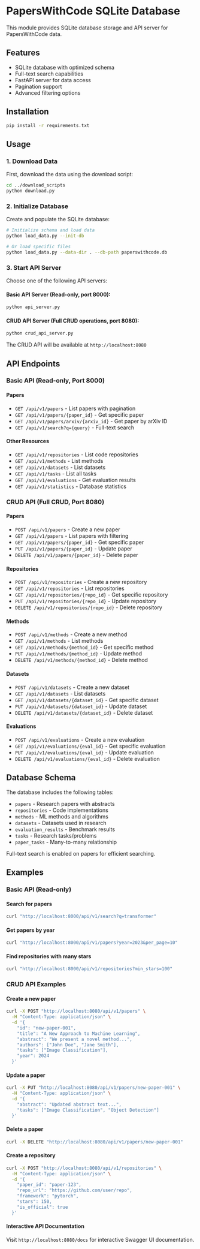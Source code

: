 # PapersWithCode SQLite Database

This module provides SQLite database storage and API server for PapersWithCode data.

## Features

- SQLite database with optimized schema
- Full-text search capabilities
- FastAPI server for data access
- Pagination support
- Advanced filtering options

## Installation

```bash
pip install -r requirements.txt
```

## Usage

### 1. Download Data

First, download the data using the download script:
```bash
cd ../download_scripts
python download.py
```

### 2. Initialize Database

Create and populate the SQLite database:
```bash
# Initialize schema and load data
python load_data.py --init-db

# Or load specific files
python load_data.py --data-dir . --db-path paperswithcode.db
```

### 3. Start API Server

Choose one of the following API servers:

#### Basic API Server (Read-only, port 8000):
```bash
python api_server.py
```

#### CRUD API Server (Full CRUD operations, port 8080):
```bash
python crud_api_server.py
```

The CRUD API will be available at `http://localhost:8080`

## API Endpoints

### Basic API (Read-only, Port 8000)

#### Papers
- `GET /api/v1/papers` - List papers with pagination
- `GET /api/v1/papers/{paper_id}` - Get specific paper
- `GET /api/v1/papers/arxiv/{arxiv_id}` - Get paper by arXiv ID
- `GET /api/v1/search?q={query}` - Full-text search

#### Other Resources
- `GET /api/v1/repositories` - List code repositories
- `GET /api/v1/methods` - List methods
- `GET /api/v1/datasets` - List datasets
- `GET /api/v1/tasks` - List all tasks
- `GET /api/v1/evaluations` - Get evaluation results
- `GET /api/v1/statistics` - Database statistics

### CRUD API (Full CRUD, Port 8080)

#### Papers
- `POST /api/v1/papers` - Create a new paper
- `GET /api/v1/papers` - List papers with filtering
- `GET /api/v1/papers/{paper_id}` - Get specific paper
- `PUT /api/v1/papers/{paper_id}` - Update paper
- `DELETE /api/v1/papers/{paper_id}` - Delete paper

#### Repositories
- `POST /api/v1/repositories` - Create a new repository
- `GET /api/v1/repositories` - List repositories
- `GET /api/v1/repositories/{repo_id}` - Get specific repository
- `PUT /api/v1/repositories/{repo_id}` - Update repository
- `DELETE /api/v1/repositories/{repo_id}` - Delete repository

#### Methods
- `POST /api/v1/methods` - Create a new method
- `GET /api/v1/methods` - List methods
- `GET /api/v1/methods/{method_id}` - Get specific method
- `PUT /api/v1/methods/{method_id}` - Update method
- `DELETE /api/v1/methods/{method_id}` - Delete method

#### Datasets
- `POST /api/v1/datasets` - Create a new dataset
- `GET /api/v1/datasets` - List datasets
- `GET /api/v1/datasets/{dataset_id}` - Get specific dataset
- `PUT /api/v1/datasets/{dataset_id}` - Update dataset
- `DELETE /api/v1/datasets/{dataset_id}` - Delete dataset

#### Evaluations
- `POST /api/v1/evaluations` - Create a new evaluation
- `GET /api/v1/evaluations/{eval_id}` - Get specific evaluation
- `PUT /api/v1/evaluations/{eval_id}` - Update evaluation
- `DELETE /api/v1/evaluations/{eval_id}` - Delete evaluation

## Database Schema

The database includes the following tables:
- `papers` - Research papers with abstracts
- `repositories` - Code implementations
- `methods` - ML methods and algorithms
- `datasets` - Datasets used in research
- `evaluation_results` - Benchmark results
- `tasks` - Research tasks/problems
- `paper_tasks` - Many-to-many relationship

Full-text search is enabled on papers for efficient searching.

## Examples

### Basic API (Read-only)

#### Search for papers
```bash
curl "http://localhost:8000/api/v1/search?q=transformer"
```

#### Get papers by year
```bash
curl "http://localhost:8000/api/v1/papers?year=2023&per_page=10"
```

#### Find repositories with many stars
```bash
curl "http://localhost:8000/api/v1/repositories?min_stars=100"
```

### CRUD API Examples

#### Create a new paper
```bash
curl -X POST "http://localhost:8080/api/v1/papers" \
  -H "Content-Type: application/json" \
  -d '{
    "id": "new-paper-001",
    "title": "A New Approach to Machine Learning",
    "abstract": "We present a novel method...",
    "authors": ["John Doe", "Jane Smith"],
    "tasks": ["Image Classification"],
    "year": 2024
  }'
```

#### Update a paper
```bash
curl -X PUT "http://localhost:8080/api/v1/papers/new-paper-001" \
  -H "Content-Type: application/json" \
  -d '{
    "abstract": "Updated abstract text...",
    "tasks": ["Image Classification", "Object Detection"]
  }'
```

#### Delete a paper
```bash
curl -X DELETE "http://localhost:8080/api/v1/papers/new-paper-001"
```

#### Create a repository
```bash
curl -X POST "http://localhost:8080/api/v1/repositories" \
  -H "Content-Type: application/json" \
  -d '{
    "paper_id": "paper-123",
    "repo_url": "https://github.com/user/repo",
    "framework": "pytorch",
    "stars": 150,
    "is_official": true
  }'
```

#### Interactive API Documentation
Visit `http://localhost:8080/docs` for interactive Swagger UI documentation.
